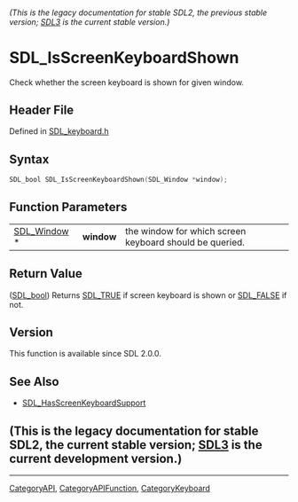 ###### (This is the legacy documentation for stable SDL2, the previous stable version; [SDL3](https://wiki.libsdl.org/SDL3/) is the current stable version.)
# SDL_IsScreenKeyboardShown

Check whether the screen keyboard is shown for given window.

## Header File

Defined in [SDL_keyboard.h](https://github.com/libsdl-org/SDL/blob/SDL2/include/SDL_keyboard.h)

## Syntax

```c
SDL_bool SDL_IsScreenKeyboardShown(SDL_Window *window);
```

## Function Parameters

|                            |            |                                                         |
| -------------------------- | ---------- | ------------------------------------------------------- |
| [SDL_Window](SDL_Window) * | **window** | the window for which screen keyboard should be queried. |

## Return Value

([SDL_bool](SDL_bool)) Returns [SDL_TRUE](SDL_TRUE) if screen keyboard is
shown or [SDL_FALSE](SDL_FALSE) if not.

## Version

This function is available since SDL 2.0.0.

## See Also

- [SDL_HasScreenKeyboardSupport](SDL_HasScreenKeyboardSupport)


## (This is the legacy documentation for stable SDL2, the current stable version; [SDL3](https://wiki.libsdl.org/SDL3/) is the current development version.)



----
[CategoryAPI](CategoryAPI), [CategoryAPIFunction](CategoryAPIFunction), [CategoryKeyboard](CategoryKeyboard)

